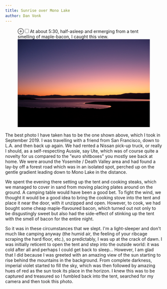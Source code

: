 ```yaml
---
title: Sunrise over Mono Lake
author: Dan Vonk
---
```


<figure>
    <label for="outside-ankara" class="margin-toggle">&#8853;</label><input type="checkbox" id="outside-ankara" class="margin-toggle"/><span class="marginnote">At about 5:30, half-asleep and ermerging from a tent smelling of maple-bacon, I caught this view.</span>
    <img src="/images/DSCF5365.jpg" alt="" />
</figure>

The best photo I have taken has to be the one shown above, which I took in September 2019. I was travelling with a friend
from San Francisco, down to L.A. and then back up again. We had rented a Nissan pick-up truck, or really I should, as a self-respecting
Aussie, say Ute, which was of course quite a novelty for us compared to the "euro shitboxes" you mostly see back at home. We were around
the Yosemite / Death Valley area and had found a lay-by off a forest road which was in an isolated spot, perched up on the gentle
gradient leading down to Mono Lake in the distance.

We spent the evening there setting up the tent and cooking steaks, which we managed to cover in sand from moving placing plates
around on the ground. A camping table would have been a good bet. To fight the wind, we thought it would be a good idea to bring the
cooking stove into the tent and place it near the door, with it unzipped and open. However, to cook, we had bought some cheap maple-flavoured
bacon, which turned out not only to be disgustingly sweet but also had the side-effect of stinking up the tent with the smell of bacon
for the entire night.

So it was in these circumstances that we slept. I'm a light-sleeper and don't much like camping anyway (the humid air, the feeling of your ribcage scraping the hard floor, etc.), so predictably, I was up at the crack of dawn. I was initially reticent to open the tent and step into the outside world: it was cold after all
and perhaps I could get back to sleep... However, I am glad that I did because I was greeted with an amazing view of the sun starting to rise
behind the mountains in the background. From complete darkness, imperial violet started to fill the sky, which was then followed by amazing hues of red
as the sun took its place in the horizon. I knew this was to be captured and treasured so I fumbled back into the tent, searched for my camera and then took this photo.
